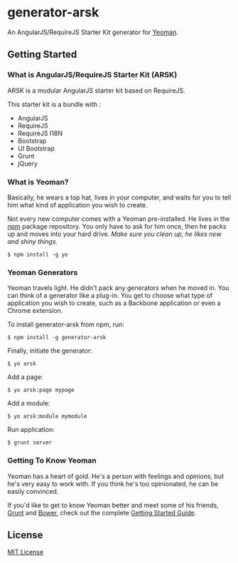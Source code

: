 # generator-arsk

An AngularJS/RequireJS Starter Kit generator for [Yeoman](http://yeoman.io).


## Getting Started

### What is AngularJS/RequireJS Starter Kit (ARSK)

ARSK is a modular AngularJS starter kit based on RequireJS.

This starter kit is a bundle with :
* AngularJS
* RequireJS 
* RequireJS I18N
* Bootstrap
* UI Bootstrap
* Grunt
* jQuery


### What is Yeoman?
Basically, he wears a top hat, lives in your computer, and waits for you to tell him what kind of application you wish to create.

Not every new computer comes with a Yeoman pre-installed. He lives in the [npm](https://npmjs.org) package repository. You only have to ask for him once, then he packs up and moves into your hard drive. *Make sure you clean up, he likes new and shiny things.*

```
$ npm install -g yo
```

### Yeoman Generators

Yeoman travels light. He didn't pack any generators when he moved in. You can think of a generator like a plug-in. You get to choose what type of application you wish to create, such as a Backbone application or even a Chrome extension.

To install generator-arsk from npm, run:

```
$ npm install -g generator-arsk
```

Finally, initiate the generator:

```
$ yo arsk
```

Add a page:
```
$ yo arsk:page mypage
```

Add a module:
```
$ yo arsk:module mymodule
```

Run application:
```
$ grunt server
```
### Getting To Know Yeoman

Yeoman has a heart of gold. He's a person with feelings and opinions, but he's very easy to work with. If you think he's too opinionated, he can be easily convinced.

If you'd like to get to know Yeoman better and meet some of his friends, [Grunt](http://gruntjs.com) and [Bower](http://bower.io), check out the complete [Getting Started Guide](https://github.com/yeoman/yeoman/wiki/Getting-Started).


## License

[MIT License](http://en.wikipedia.org/wiki/MIT_License)
